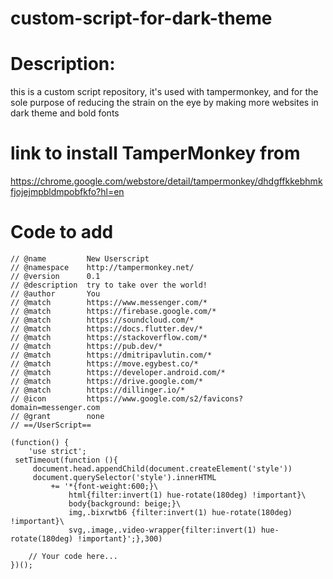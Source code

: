 # custom-script-for-dark-theme

# Description:

this is a custom script repository, it's used with tampermonkey, and for the sole purpose of reducing the strain on the eye by making more websites in dark theme and bold fonts

# link to install TamperMonkey from

https://chrome.google.com/webstore/detail/tampermonkey/dhdgffkkebhmkfjojejmpbldmpobfkfo?hl=en

# Code to add

```// ==UserScript==
// @name         New Userscript
// @namespace    http://tampermonkey.net/
// @version      0.1
// @description  try to take over the world!
// @author       You
// @match        https://www.messenger.com/*
// @match        https://firebase.google.com/*
// @match        https://soundcloud.com/*
// @match        https://docs.flutter.dev/*
// @match        https://stackoverflow.com/*
// @match        https://pub.dev/*
// @match        https://dmitripavlutin.com/*
// @match        https://move.egybest.co/*
// @match        https://developer.android.com/*
// @match        https://drive.google.com/*
// @match        https://dillinger.io/*
// @icon         https://www.google.com/s2/favicons?domain=messenger.com
// @grant        none
// ==/UserScript==

(function() {
    'use strict';
 setTimeout(function (){
     document.head.appendChild(document.createElement('style'))
     document.querySelector('style').innerHTML
         += '*{font-weight:600;}\
             html{filter:invert(1) hue-rotate(180deg) !important}\
             body{background: beige;}\
             img,.bixrwtb6 {filter:invert(1) hue-rotate(180deg) !important}\
             svg,.image,.video-wrapper{filter:invert(1) hue-rotate(180deg) !important}';},300)

    // Your code here...
})();